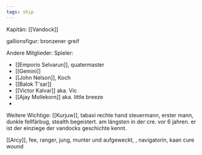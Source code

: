 ```yaml
---
tags: ship
---
```


Kapitän: [[Vandock]]

gallionsfigur:
bronzener greif

Andere Mitglieder:
Spieler:
- [[Emporio Selvarun]], quatermaster
- [[Gemini]]
- [[John Nelson]], Koch
- [[Balok T'sar]]
- [[Victor Kalvar]] aka. Vic
- [[Ajay Mollekorn]] aka. little breeze
- 
Weitere Wichtige:
[[Kurjuw]], tabaxi rechte hand steuermann, erster mann, dunkle fellfärbug, stealth begeistert. am längsten in der cre. vor 6 jahren. er ist der einziege der vandocks geschichte kennt.

[[Arcy]], fee, ranger, jung, munter und aufgeweckt, , navigatorin, kaan cure wound